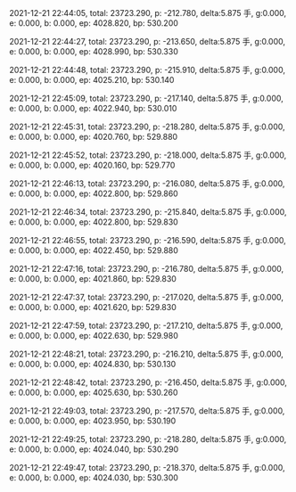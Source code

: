 2021-12-21 22:44:05, total: 23723.290, p: -212.780, delta:5.875 手, g:0.000, e: 0.000, b: 0.000, ep: 4028.820, bp: 530.200

2021-12-21 22:44:27, total: 23723.290, p: -213.650, delta:5.875 手, g:0.000, e: 0.000, b: 0.000, ep: 4028.990, bp: 530.330

2021-12-21 22:44:48, total: 23723.290, p: -215.910, delta:5.875 手, g:0.000, e: 0.000, b: 0.000, ep: 4025.210, bp: 530.140

2021-12-21 22:45:09, total: 23723.290, p: -217.140, delta:5.875 手, g:0.000, e: 0.000, b: 0.000, ep: 4022.940, bp: 530.010

2021-12-21 22:45:31, total: 23723.290, p: -218.280, delta:5.875 手, g:0.000, e: 0.000, b: 0.000, ep: 4020.760, bp: 529.880

2021-12-21 22:45:52, total: 23723.290, p: -218.000, delta:5.875 手, g:0.000, e: 0.000, b: 0.000, ep: 4020.160, bp: 529.770

2021-12-21 22:46:13, total: 23723.290, p: -216.080, delta:5.875 手, g:0.000, e: 0.000, b: 0.000, ep: 4022.800, bp: 529.860

2021-12-21 22:46:34, total: 23723.290, p: -215.840, delta:5.875 手, g:0.000, e: 0.000, b: 0.000, ep: 4022.800, bp: 529.830

2021-12-21 22:46:55, total: 23723.290, p: -216.590, delta:5.875 手, g:0.000, e: 0.000, b: 0.000, ep: 4022.450, bp: 529.880

2021-12-21 22:47:16, total: 23723.290, p: -216.780, delta:5.875 手, g:0.000, e: 0.000, b: 0.000, ep: 4021.860, bp: 529.830

2021-12-21 22:47:37, total: 23723.290, p: -217.020, delta:5.875 手, g:0.000, e: 0.000, b: 0.000, ep: 4021.620, bp: 529.830

2021-12-21 22:47:59, total: 23723.290, p: -217.210, delta:5.875 手, g:0.000, e: 0.000, b: 0.000, ep: 4022.630, bp: 529.980

2021-12-21 22:48:21, total: 23723.290, p: -216.210, delta:5.875 手, g:0.000, e: 0.000, b: 0.000, ep: 4024.830, bp: 530.130

2021-12-21 22:48:42, total: 23723.290, p: -216.450, delta:5.875 手, g:0.000, e: 0.000, b: 0.000, ep: 4025.630, bp: 530.260

2021-12-21 22:49:03, total: 23723.290, p: -217.570, delta:5.875 手, g:0.000, e: 0.000, b: 0.000, ep: 4023.950, bp: 530.190

2021-12-21 22:49:25, total: 23723.290, p: -218.280, delta:5.875 手, g:0.000, e: 0.000, b: 0.000, ep: 4024.040, bp: 530.290

2021-12-21 22:49:47, total: 23723.290, p: -218.370, delta:5.875 手, g:0.000, e: 0.000, b: 0.000, ep: 4024.030, bp: 530.300